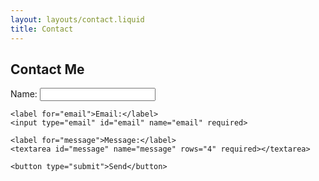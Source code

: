```yaml
---
layout: layouts/contact.liquid
title: Contact
---
```

<section>
  <h1>Contact Me</h1>
  <form action="/api/contact" method="POST">
    <label for="name">Name:</label>
    <input type="text" id="name" name="name" required>

    <label for="email">Email:</label>
    <input type="email" id="email" name="email" required>

    <label for="message">Message:</label>
    <textarea id="message" name="message" rows="4" required></textarea>

    <button type="submit">Send</button>
  </form>
</section>
